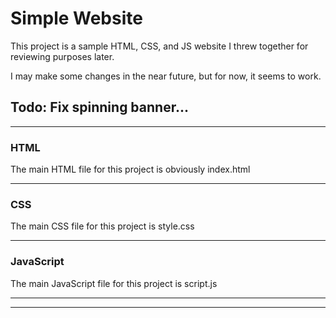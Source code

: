 # Simple Website

This project is a sample HTML, CSS, and JS website I threw together for reviewing purposes later.

I may make some changes in the near future, but for now, it seems to work. 

## Todo: Fix spinning banner...


---

### HTML

The main HTML file for this project is obviously index.html


---

### CSS 

The main CSS file for this project is style.css


---

### JavaScript

The main JavaScript file for this project is script.js


---
---


